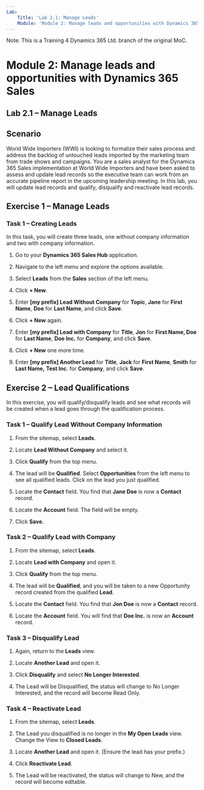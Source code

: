 ```yaml
---
Lab:
    Title: 'Lab 2.1: Manage Leads'
    Module: 'Module 2: Manage leads and opportunities with Dynamics 365 Sales'
---
```


Note: This is a Training 4 Dynamics 365 Ltd. branch of the original MoC.

Module 2: Manage leads and opportunities with Dynamics 365 Sales
==================================

## Lab 2.1 – Manage Leads

Scenario
--------

World Wide Importers (WWI) is looking to formalize their sales process and
address the backlog of untouched leads imported by the marketing team from trade
shows and campaigns. You are a sales analyst for the Dynamics 365 Sales
implementation at World Wide Importers and have been asked to assess and update
lead records so the executive team can work from an accurate pipeline report in
the upcoming leadership meeting. In this lab, you will update lead records and
qualify, disqualify and reactivate lead records.

Exercise 1 – Manage Leads
-----------------------------

### Task 1 – Creating Leads

In this task, you will create three leads, one without company information and
two with company information.

1.  Go to your **Dynamics 365 Sales Hub** application.

1. Navigate to the left menu and explore the options available.

1. Select **Leads** from the **Sales** section of the left menu.

1.  Click **+ New**.

1.  Enter **[my prefix] Lead Without Company** for **Topic**, **Jane** for **First Name**,
    **Doe** for **Last Name**, and click **Save**.

1.  Click **+ New** again.

1.  Enter **[my prefix] Lead with Company** for **Title**, **Jon** for **First Name, Doe**
    for **Last Name**, **Doe Inc.** for **Company**, and click **Save**.

1.  Click **+ New** one more time.

1.  Enter **[my prefix] Another Lead** for **Title**, **Jack** for **First Name**, **Smith** for
    **Last Name,** **Test Inc**. for **Company**, and click **Save**.

Exercise 2 – Lead Qualifications
--------------------------------

In this exercise, you will qualify/disqualify leads and see what records will be
created when a lead goes through the qualification process.

### Task 1 – Qualify Lead Without Company Information 

1.  From the sitemap, select **Leads**.

1.  Locate **Lead Without Company** and select it.

1.  Click **Qualify** from the top menu.

1.  The lead will be **Qualified**. Select **Opportunities** from the left menu to see all qualified leads. Click on the lead you just qualified. 

1.  Locate the **Contact** field. You find that **Jane Doe** is now a
    **Contact** record.

1.  Locate the **Account** field. The field will be empty.

1. Click **Save.**

### Task 2 – Qualify Lead with Company

1.  From the sitemap, select **Leads**.

1.  Locate **Lead with Company** and open it.

1.  Click **Qualify** from the top menu.

1.  The lead will be **Qualified**, and you will be taken to a new Opportunity
    record created from the qualified **Lead**.

1.  Locate the **Contact** field. You find that **Jon Doe** is now a **Contact**
    record.

1.  Locate the **Account** field. You will find that **Doe Inc.** is now an
    **Account** record.

### Task 3 – Disqualify Lead

1.  Again, return to the **Leads** view.

1.  Locate **Another Lead** and open it.

1.  Click **Disqualify** and select **No Longer Interested**.

1.  The Lead will be Disqualified, the status will change to No Longer
    Interested, and the record will become Read Only.

### Task 4 – Reactivate Lead

1.  From the sitemap, select **Leads**.

1.  The Lead you disqualified is no longer in the **My Open Leads** view. Change
    the View to **Closed Leads**.

1.  Locate **Another Lead** and open it. (Ensure the lead has your prefix.)

1.  Click **Reactivate Lead**.

1.  The Lead will be reactivated, the status will change to New, and the record
    will become editable.
